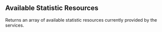 ## Available Statistic Resources
Returns an array of available statistic resources currently provided by the services.
